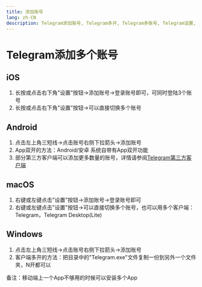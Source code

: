 ```yaml
---
title: 添加账号
lang: zh-CN
description: Telegram添加账号, Telegram多开, Telegram多账号, Telegram设置, TGwiki, Telegram知识库
---
```


# Telegram添加多个账号

## iOS

1. 长按或点击右下角"设置"按钮->添加账号->登录账号即可，可同时登陆3个账号
3. 长按或点击右下角"设置"按钮->可以直接切换多个账号  

## Android

1. 点击左上角三短线->点击账号右侧下拉箭头->添加账号  
2. App双开的方法：Android/安卓 系统自带有App双开功能
3. 部分第三方客户端可以添加更多数量的账号，详情请参阅[Telegram第三方客户端](/tgwiki/thirdparty)

## macOS

1. 右键或左键点击"设置"按钮->添加账号->登录账号即可
2. 右键或左键点击"设置"按钮->可以直接切换多个账号，也可以用多个客户端：Telegram，Telegram Desktop(Lite)

## Windows

1. 点击左上角三短线->点击账号右侧下拉箭头->添加账号
2. 客户端多开的方法：把目录中的"Telegram.exe"文件复制一份到另外一个文件夹，N开都可以

  备注：移动端上一个App不够用的时候可以安装多个App